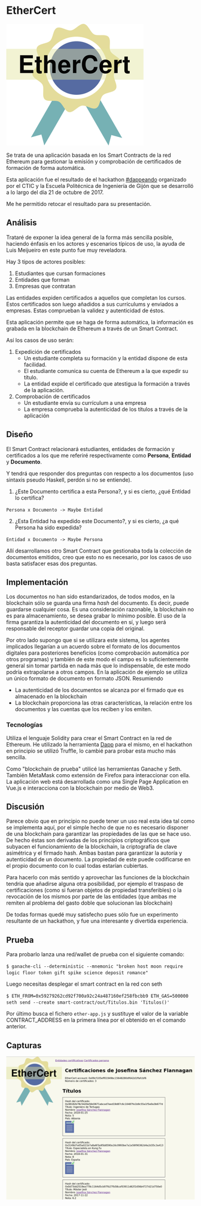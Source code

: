 # EtherCert
![](web/static/logo.png "Logo")

Se trata de una aplicación basada en los Smart Contracts de la red Ethereum para gestionar la emisión y comprobación de certificados de formación de forma automática.

Esta aplicación fue el resultado de el hackathon [#dappeando](http://www.fundacionctic.org/ctic/actualidad/noticias/dappeando-el-21-de-octubre-inscribete-para-convertir-tus-ideas-en-aplicaciones-de-blockchain) organizado por el CTIC y la Escuela Politécnica de Ingeniería de Gijón que se desarrolló a lo largo del día 21 de octubre de 2017.

Me he permitido retocar el resultado para su presentación.

## Análisis
Trataré de exponer la idea general de la forma más sencilla posible, haciendo énfasis en los actores y escenarios típicos de uso, la ayuda de Luis Meijueiro en este punto fue muy reveladora.

Hay 3 tipos de actores posibles:
1. Estudiantes que cursan formaciones
2. Entidades que forman
3. Empresas que contratan

Las entidades expiden certificados a aquellos que completan los cursos. Estos certificados son luego añadidos a sus currículums y enviados a empresas. Estas comprueban la validez y autenticidad de éstos.

Esta aplicación permite que se haga de forma automática, la información es grabada en la blockchain de Ethereum a través de un Smart Contract.

Así los casos de uso serán:
  1. Expedición de certificados
      - Un estudiante completa su formación y la entidad dispone de esta facilidad.
      - El estudiante comunica su cuenta de Ethereum a la que expedir su título.
      - La entidad expide el certificado que atestigua la formación a través de la aplicación.
  2. Comprobación de certificados
      - Un estudiante envía su currículum a una empresa
      - La empresa comprueba la autenticidad de los títulos a través de la aplicación

## Diseño
El Smart Contract relacionará estudiantes, entidades de formación y certificados a los que me referiré respectivamente como **Persona**, **Entidad** y **Documento**.

Y tendrá que responder dos preguntas con respecto a los documentos (uso sintaxis pseudo Haskell, perdón si no se entiende).
1. ¿Este Documento certifica a esta Persona?, y si es cierto, ¿qué Entidad lo certifica?
  
  `Persona x Documento -> Maybe Entidad`
  
2. ¿Esta Entidad ha expedido este Documento?, y si es cierto, ¿a qué Persona ha sido expedida?
  
  `Entidad x Documento -> Maybe Persona`

Allí desarrollamos otro Smart Contract que gestionaba toda la colección de documentos emitidos, creo que esto no es necesario, por los casos de uso basta satisfacer esas dos preguntas.

## Implementación
Los documentos no han sido estandarizados, de todos modos, en la blockchain sólo se guarda una firma *hash* del documento. Es decir, puede guardarse cualquier cosa. Es una consideración razonable, la blockchain no es para almacenamiento, se desea grabar lo mínimo posible. El uso de la firma garantiza la autenticidad del documento en sí, y luego será responsable del receptor guardar una copia del original.

Por otro lado supongo que si se utilizara este sistema, los agentes implicados llegarían a un acuerdo sobre el formato de los documentos digitales para posteriores beneficios (como comprobación automática por otros programas) y también de este modo el campo es lo suficientemente general sin tomar partida en nada más que lo indispensable, de este modo podría extrapolarse a otros campos. En la aplicación de ejemplo se utiliza un único formato de documento en formato JSON.
Resumiendo
  * La autenticidad de los documentos se alcanza por el firmado que es almacenado en la blockchain
  * La blockchain proporciona las otras características, la relación entre los documentos y las cuentas que los reciben y los emiten.

### Tecnologías
Utiliza el lenguaje Solidity para crear el Smart Contract en la red de Ethereum. He utilizado la herramienta [Dapp](https://github.com/dapphub/dapp) para el mismo, en el hackathon en principio se utilizó Truffle, lo cambié para probar esta mucho más sencilla.

Como "blockchain de prueba" utilicé las herramientas Ganache y Seth. También MetaMask como extensión de Firefox para interaccionar con ella.
La aplicación web está desarrollada como una Single Page Application en Vue.js e interacciona con la blockchain por medio de Web3.

## Discusión
Parece obvio que en principio no puede tener un uso real esta idea tal como se implementa aquí, por el simple hecho de que no es necesario disponer de una blockchain para garantizar las propiedades de las que se hace uso. De hecho éstas son derivadas de los principios criptográficos que subyacen el funcionamiento de la blockchain, la criptografía de clave asimétrica y el firmado hash. Ambas bastan para garantizar la autoría y autenticidad de un documento. La propiedad de este puede codificarse en el propio documento con lo cual todas estarían cubiertas.

Para hacerlo con más sentido y aprovechar las funciones de la blockchain tendría que añadirse alguna otra posibilidad, por ejemplo el traspaso de certificaciones (como si fueran objetos de propiedad transferibles) o la revocación de los mismos por parte de las entidades (que ambas me remiten al problema del gasto doble que solucionan las blockchain)

De todas formas quedé muy satisfecho pues sólo fue un experimento resultante de un hackathon, y fue una interesante y divertida experiencia.

## Prueba
Para probarlo lanza una red/wallet de prueba con el siguiente comando:

`$ ganache-cli --deterministic --mnemonic "broken host moon require logic floor token gift spike science deposit romance"`

Luego necesitas desplegar el smart contract en la red con seth

`$ ETH_FROM=0x59279262cd92f700a92c24a487160ef258fbcbb9 ETH_GAS=500000 seth send --create smart-contract/out/Titulos.bin 'Titulos()'`

Por último busca el fichero `ether-app.js` y sustituye el valor de la variable CONTRACT_ADDRESS en la primera línea por el obtenido en el comando anterior.

## Capturas
![](captura.png "Captura")